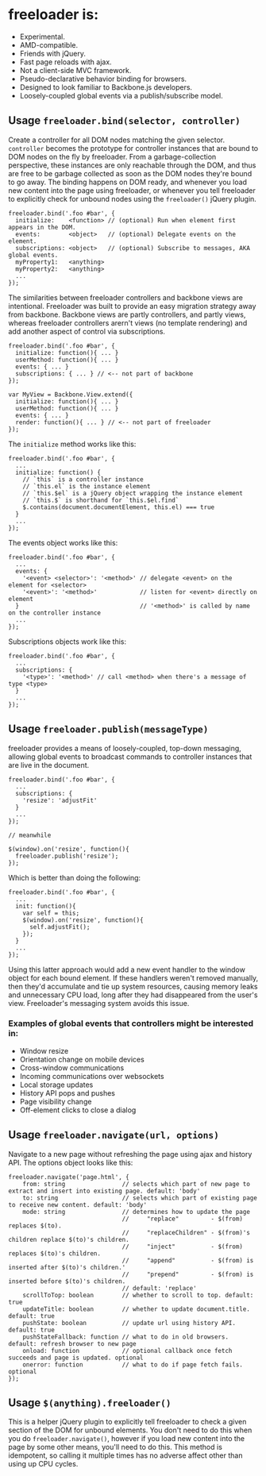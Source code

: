 # freeloader is:

 * Experimental.
 * AMD-compatible.
 * Friends with jQuery.
 * Fast page reloads with ajax.
 * Not a client-side MVC framework.
 * Pseudo-declarative behavior binding for browsers.
 * Designed to look familiar to Backbone.js developers.
 * Loosely-coupled global events via a publish/subscribe model.

## Usage `freeloader.bind(selector, controller)`

Create a controller for all DOM nodes matching the given selector. `controller` becomes the prototype for controller instances that are bound to DOM nodes on the fly by freeloader. From a garbage-collection perspective, these instances are only reachable through the DOM, and thus are free to be garbage collected as soon as the DOM nodes they're bound to go away. The binding happens on DOM ready, and whenever you load new content into the page using freeloader, or whenever you tell freeloader to explicitly check for unbound nodes using the `freeloader()` jQuery plugin.

    freeloader.bind('.foo #bar', {
      initialize:    <function> // (optional) Run when element first appears in the DOM.
      events:        <object>   // (optional) Delegate events on the element.
      subscriptions: <object>   // (optional) Subscribe to messages, AKA global events.
      myProperty1:   <anything>
      myProperty2:   <anything>
      ...
    });

The similarities between freeloader controllers and backbone views are intentional. Freeloader was built to provide an easy migration strategy away from backbone. Backbone views are partly controllers, and partly views, whereas freeloader controllers arern't views (no template rendering) and add another aspect of control via subscriptions.

    freeloader.bind('.foo #bar', {
      initialize: function(){ ... }
      userMethod: function(){ ... }
      events: { ... }
      subscriptions: { ... } // <-- not part of backbone
    });

    var MyView = Backbone.View.extend({
      initialize: function(){ ... }
      userMethod: function(){ ... }
      events: { ... }
      render: function(){ ... } // <-- not part of freeloader
    });

The `initialize` method works like this:

    freeloader.bind('.foo #bar', {
      ...
      initialize: function() {
        // `this` is a controller instance
        // `this.el` is the instance element
        // `this.$el` is a jQuery object wrapping the instance element
        // `this.$` is shorthand for `this.$el.find`
        $.contains(document.documentElement, this.el) === true
      }
      ...
    });

The events object works like this:

    freeloader.bind('.foo #bar', {
      ...
      events: {
        '<event> <selector>': '<method>' // delegate <event> on the element for <selector>
        '<event>': '<method>'            // listen for <event> directly on element
      }                                  // '<method>' is called by name on the controller instance
      ...
    });

Subscriptions objects work like this:

    freeloader.bind('.foo #bar', {
      ...
      subscriptions: {
        '<type>': '<method>' // call <method> when there's a message of type <type>
      }
      ...
    });

## Usage `freeloader.publish(messageType)`

freeloader provides a means of loosely-coupled, top-down messaging, allowing global events to broadcast commands to controller instances that are live in the document.

    freeloader.bind('.foo #bar', {
      ...
      subscriptions: {
        'resize': 'adjustFit'
      }
      ...
    });

    // meanwhile

    $(window).on('resize', function(){
      freeloader.publish('resize');
    });

Which is better than doing the following:

    freeloader.bind('.foo #bar', {
      ...
      init: function(){
        var self = this;
        $(window).on('resize', function(){
          self.adjustFit();
        });
      }
      ...
    });

Using this latter approach would add a new event handler to the window object for each bound element. If these handlers weren't removed manually, then they'd accumulate and tie up system resources, causing memory leaks and unnecessary CPU load, long after they had disappeared from the user's view. Freeloader's messaging system avoids this issue.

### Examples of global events that controllers might be interested in:

 * Window resize
 * Orientation change on mobile devices
 * Cross-window communications
 * Incoming communications over websockets
 * Local storage updates
 * History API pops and pushes
 * Page visibility change
 * Off-element clicks to close a dialog

## Usage `freeloader.navigate(url, options)`

Navigate to a new page without refreshing the page using ajax and history API. The options object looks like this:

    freeloader.navigate('page.html', {
        from: string                // selects which part of new page to extract and insert into existing page. default: 'body'
        to: string                  // selects which part of existing page to receive new content. default: 'body'
        mode: string                // determines how to update the page
                                    //     "replace"         - $(from) replaces $(to).
                                    //     "replaceChildren" - $(from)'s children replace $(to)'s children.
                                    //     "inject"          - $(from) replaces $(to)'s children.
                                    //     "append"          - $(from) is inserted after $(to)'s children.'
                                    //     "prepend"         - $(from) is inserted before $(to)'s children.
                                    // default: 'replace'
        scrollToTop: boolean        // whether to scroll to top. default: true
        updateTitle: boolean        // whether to update document.title. default: true
        pushState: boolean          // update url using history API. default: true
        pushStateFallback: function // what to do in old browsers. default: refresh browser to new page
        onload: function            // optional callback once fetch succeeds and page is updated. optional
        onerror: function           // what to do if page fetch fails. optional
    });

## Usage `$(anything).freeloader()`

This is a helper jQuery plugin to explicitly tell freeloader to check a given section of the DOM for unbound elements. You don't need to do this when you do `freeloader.navigate()`, however if you load new content into the page by some other means, you'll need to do this. This method is idempotent, so calling it multiple times has no adverse affect other than using up CPU cycles.

